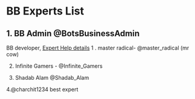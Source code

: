 # BB Experts List

## 1. BB Admin @BotsBusinessAdmin
BB developer, [Expert Help details](https://telegra.ph/Expert-help-from-BB-Admin-05-20)
1 . master radical- @master_radical (mr cow)

2. Infinite Gamers - @Infinite_Gamers

3. Shadab Alam @Shadab_Alam 

4.@charchit1234
best expert


